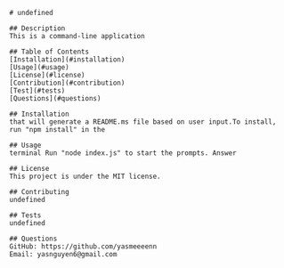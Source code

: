 
    # undefined
    
    ## Description
    This is a command-line application 
    
    ## Table of Contents
    [Installation](#installation)
    [Usage](#usage)
    [License](#license)
    [Contribution](#contribution)
    [Test](#tests)
    [Questions](#questions)
    
    ## Installation
    that will generate a README.ms file based on user input.To install, run "npm install" in the 
    
    ## Usage
    terminal Run "node index.js" to start the prompts. Answer 
    
    ## License
    This project is under the MIT license.
    
    ## Contributing
    undefined
    
    ## Tests
    undefined
    
    ## Questions
    GitHub: https://github.com/yasmeeeenn
    Email: yasnguyen6@gmail.com

  